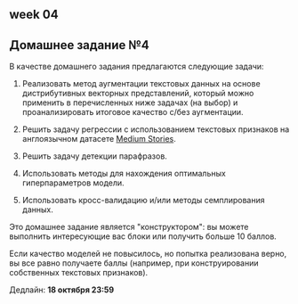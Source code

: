 ## week 04

## Домашнее задание №4

В качестве домашнего задания предлагаются следующие задачи:

1) Реализовать метод аугментации текстовых данных на основе дистрибутивных векторных представлений, который можно применить в перечисленных ниже задачах (на выбор) и проанализировать итоговое качество с/без аугментации.

2) Решить задачу регрессии с использованием текстовых признаков на англоязычном датасете [Medium Stories](https://www.kaggle.com/harrisonjansma/medium-stories).

3) Решить задачу детекции парафразов.

4) Использовать методы для нахождения оптимальных гиперпараметров модели.

5) Использовать кросс-валидацию и/или методы семплирования данных.

Это домашнее задание является "конструктором": вы можете выполнить интересующие вас блоки или получить больше 10 баллов.

Если качество моделей не повысилось, но попытка реализована верно, вы все равно получаете баллы (например, при конструировании собственных текстовых признаков). 

Дедлайн: **18 октября 23:59**
